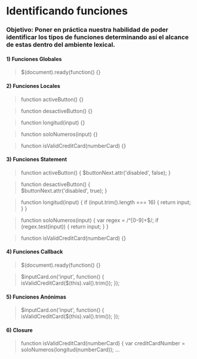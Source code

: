 # **Identificando funciones**

### Objetivo: Poner en práctica nuestra habilidad de poder identificar los tipos de funciones determinando así el alcance de estas dentro del ambiente lexical.

#### 1) Funciones Globales

> $(document).ready(function() {}

#### 2) Funciones Locales

> function activeButton() {} 

> function desactiveButton() {} 

> function longitud(input) {}

> function soloNumeros(input) {}

> function isValidCreditCard(numberCard) {}

#### 3) Funciones Statement

> function activeButton() {
    $buttonNext.attr('disabled', false);
  } 

> function desactiveButton() {  
    $buttonNext.attr('disabled', true);
  } 

> function longitud(input) {
    if (input.trim().length === 16) {
      return input;
    }
  }

> function soloNumeros(input) {
    var regex = /^[0-9]+$/;
    if (regex.test(input)) {
      return input;
    }
  }

> function isValidCreditCard(numberCard) {}

#### 4) Funciones Callback
> $(document).ready(function() {}

>  $inputCard.on('input', function() {
    isValidCreditCard($(this).val().trim());
  }); 

#### 5) Funciones Anónimas

> $inputCard.on('input', function() {
    isValidCreditCard($(this).val().trim());
  }); 

#### 6) Closure

> function isValidCreditCard(numberCard) {
    var creditCardNumber = soloNumeros(longitud(numberCard));
   ...
